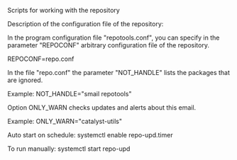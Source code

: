 Scripts for working with the repository

Description of the configuration file of the repository:

In the program configuration file "repotools.conf", you can specify in the parameter "REPOCONF" arbitrary configuration file of the repository.

REPOCONF=repo.conf

In the file "repo.conf" the parameter "NOT_HANDLE" lists the packages that are ignored.

Example:
NOT_HANDLE="smail repotools"

Option ONLY_WARN checks updates and alerts about this email.

Example:
ONLY_WARN="catalyst-utils"

Auto start on schedule: systemctl enable repo-upd.timer

To run manually: systemctl start repo-upd